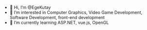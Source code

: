 - 👋 Hi, I’m @EgeKutay
- 👀 I’m interested in Computer Graphics, Video Game Development, Software Development, front-end development
- 🌱 I’m currently learning ASP.NET, vue.js, OpenGL


<!---
EgeKutay/EgeKutay is a ✨ special ✨ repository because its `README.md` (this file) appears on your GitHub profile.
You can click the Preview link to take a look at your changes.
--->
